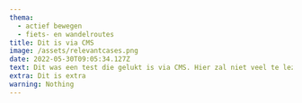 ```yaml
---
thema:
  - actief bewegen
  - fiets- en wandelroutes
title: Dit is via CMS
image: /assets/relevantcases.png
date: 2022-05-30T09:05:34.127Z
text: Dit was een test die gelukt is via CMS. Hier zal niet veel te lezen zijn.
extra: Dit is extra
warning: Nothing
---
```

